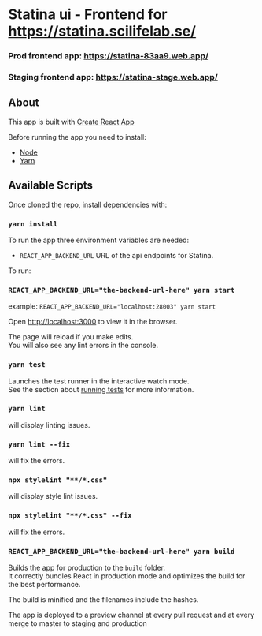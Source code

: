 # Statina ui - Frontend for https://statina.scilifelab.se/
### Prod frontend app: https://statina-83aa9.web.app/
### Staging frontend app: https://statina-stage.web.app/

## About

This app is built with [Create React App](https://create-react-app.dev/)

Before running the app you need to install:
- [Node](https://nodejs.org/) 
- [Yarn](https://yarnpkg.com/)

## Available Scripts

Once cloned the repo, install dependencies with:

### `yarn install`

To run the app three environment variables are needed:

- `REACT_APP_BACKEND_URL` URL of the api endpoints for Statina.

To run:
### `REACT_APP_BACKEND_URL="the-backend-url-here" yarn start`
example: `REACT_APP_BACKEND_URL="localhost:28003" yarn start`

Open [http://localhost:3000](http://localhost:3000) to view it in the browser.

The page will reload if you make edits.<br />
You will also see any lint errors in the console.

### `yarn test`

Launches the test runner in the interactive watch mode.<br />
See the section about [running tests](https://facebook.github.io/create-react-app/docs/running-tests) for more information.

### `yarn lint`
will display linting issues.

### `yarn lint --fix`

will fix the errors.

### `npx stylelint "**/*.css"`
will display style lint issues.

### `npx stylelint "**/*.css" --fix`

will fix the errors.



### `REACT_APP_BACKEND_URL="the-backend-url-here" yarn build`

Builds the app for production to the `build` folder.<br />
It correctly bundles React in production mode and optimizes the build for the best performance.

The build is minified and the filenames include the hashes.<br />

The app is deployed to a preview channel at every pull request and at every merge to master to staging and production

